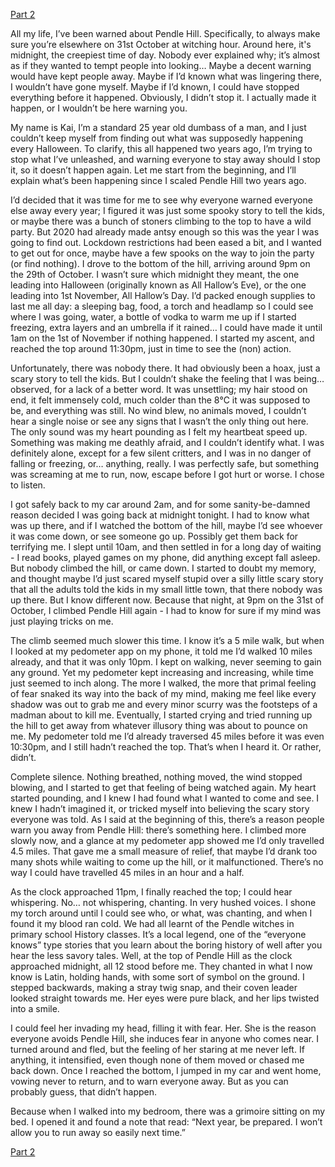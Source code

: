 [Part 2](https://www.reddit.com/r/nosleep/comments/v7x6l7/the_only_warning_about_pendle_hill_part_2/?utm_medium=android_app&utm_source=share)

All my life, I’ve been warned about Pendle Hill. Specifically, to always make sure you’re elsewhere on 31st October at witching hour. Around here, it's midnight, the creepiest time of day. Nobody ever explained why; it’s almost as if they wanted to tempt people into looking… Maybe a decent warning would have kept people away. Maybe if I’d known what was lingering there, I wouldn’t have gone myself. Maybe if I’d known, I could have stopped everything before it happened. Obviously, I didn’t stop it. I actually made it happen, or I wouldn’t be here warning you. 

My name is Kai, I’m a standard 25 year old dumbass of a man, and I just couldn’t keep myself from finding out what was supposedly happening every Halloween. To clarify, this all happened two years ago, I’m trying to stop what I’ve unleashed, and warning everyone to stay away should I stop it, so it doesn’t happen again. Let me start from the beginning, and I’ll explain what’s been happening since I scaled Pendle Hill two years ago. 

I’d decided that it was time for me to see why everyone warned everyone else away every year; I figured it was just some spooky story to tell the kids, or maybe there was a bunch of stoners climbing to the top to have a wild party. But 2020 had already made antsy enough so this was the year I was going to find out. Lockdown restrictions had been eased a bit, and I wanted to get out for once, maybe have a few spooks on the way to join the party (or find nothing). I drove to the bottom of the hill, arriving around 9pm on the 29th of October. I wasn’t sure which midnight they meant, the one leading into Halloween (originally known as All Hallow’s Eve), or the one leading into 1st November, All Hallow’s Day. I’d packed enough supplies to last me all day: a sleeping bag, food, a torch and headlamp so I could see where I was going, water, a bottle of vodka to warm me up if I started freezing, extra layers and an umbrella if it rained… I could have made it until 1am on the 1st of November if nothing happened. I started my ascent, and reached the top around 11:30pm, just in time to see the (non) action. 

Unfortunately, there was nobody there. It had obviously been a hoax, just a scary story to tell the kids. But I couldn’t shake the feeling that I was being… observed, for a lack of a better word. It was unsettling; my hair stood on end, it felt immensely cold, much colder than the 8℃ it was supposed to be, and everything was still. No wind blew, no animals moved, I couldn’t hear a single noise or see any signs that I wasn’t the only thing out here. The only sound was my heart pounding as I felt my heartbeat speed up. Something was making me deathly afraid, and I couldn’t identify what. I was definitely alone, except for a few silent critters, and I was in no danger of falling or freezing, or… anything, really. I was perfectly safe, but something was screaming at me to run, now, escape before I got hurt or worse. I chose to listen. 

I got safely back to my car around 2am, and for some sanity-be-damned reason decided I was going back at midnight tonight. I had to know what was up there, and if I watched the bottom of the hill, maybe I’d see whoever it was come down, or see someone go up. Possibly get them back for terrifying me. I slept until 10am, and then settled in for a long day of waiting - I read books, played games on my phone, did anything except fall asleep. But nobody climbed the hill, or came down. I started to doubt my memory, and thought maybe I’d just scared myself stupid over a silly little scary story that all the adults told the kids in my small little town, that there nobody was up there. But I know different now. Because that night, at 9pm on the 31st of October, I climbed Pendle Hill again - I had to know for sure if my mind was just playing tricks on me. 

The climb seemed much slower this time. I know it’s a 5 mile walk, but when I looked at my pedometer app on my phone, it told me I’d walked 10 miles already, and that it was only 10pm. I kept on walking, never seeming to gain any ground. Yet my pedometer kept increasing and increasing, while time just seemed to inch along. The more I walked, the more that primal feeling of fear snaked its way into the back of my mind, making me feel like every shadow was out to grab me and every minor scurry was the footsteps of a madman about to kill me. Eventually, I started crying and tried running up the hill to get away from whatever illusory thing was about to pounce on me. My pedometer told me I’d already traversed 45 miles before it was even 10:30pm, and I still hadn’t reached the top. That’s when I heard it. Or rather, didn’t. 

Complete silence. Nothing breathed, nothing moved, the wind stopped blowing, and I started to get that feeling of being watched again. My heart started pounding, and I knew I had found what I wanted to come and see. I knew I hadn’t imagined it, or tricked myself into believing the scary story everyone was told. As I said at the beginning of this, there’s a reason people warn you away from Pendle Hill: there’s something here. I climbed more slowly now, and a glance at my pedometer app showed me I’d only travelled 4.5 miles. That gave me a small measure of relief, that maybe I’d drank too many shots while waiting to come up the hill, or it malfunctioned. There’s no way I could have travelled 45 miles in an hour and a half. 

As the clock approached 11pm, I finally reached the top; I could hear whispering. No… not whispering, chanting. In very hushed voices. I shone my torch around until I could see who, or what, was chanting, and when I found it my blood ran cold. We had all learnt of the Pendle witches in primary school History classes. It’s a local legend, one of the “everyone knows” type stories that you learn about the boring history of well after you hear the less savory tales. Well, at the top of Pendle Hill as the clock approached midnight, all 12 stood before me. They chanted in what I now know is Latin, holding hands, with some sort of symbol on the ground. I stepped backwards, making a stray twig snap, and their coven leader looked straight towards me. Her eyes were pure black, and her lips twisted into a smile. 

I could feel her invading my head, filling it with fear. Her. She is the reason everyone avoids Pendle Hill, she induces fear in anyone who comes near. I turned around and fled, but the feeling of her staring at me never left. If anything, it intensified, even though none of them moved or chased me back down. Once I reached the bottom, I jumped in my car and went home, vowing never to return, and to warn everyone away. But as you can probably guess, that didn’t happen. 

Because when I walked into my bedroom, there was a grimoire sitting on my bed. I opened it and found a note that read: “Next year, be prepared. I won’t allow you to run away so easily next time.”

[Part 2](https://www.reddit.com/r/nosleep/comments/v7x6l7/the_only_warning_about_pendle_hill_part_2/?utm_medium=android_app&utm_source=share)